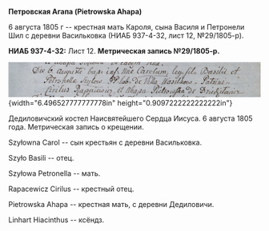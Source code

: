 **Петровская Агапа (Pietrowska Ahapa)**

6 августа 1805 г -- крестная мать Кароля, сына Василя и Петронели Шил с
деревни Васильковка (НИАБ 937-4-32, лист 12, №29/1805-р).

**НИАБ 937-4-32:** Лист 12. **Метрическая запись №29/1805-р.**

![](./media/7c2515f2ef616960ccfa073aa094998327a4a55a.png){width="6.496527777777778in"
height="0.9097222222222222in"}

Дедиловичский костел Наисвятейшего Сердца Иисуса. 6 августа 1805 года.
Метрическая запись о крещении.

Szyłowna Carol -- сын крестьян с деревни Васильковка.

Szyło Basili -- отец.

Szyłowa Petronella -- мать.

Rapacewicz Cirilus -- крестный отец.

Pietrowska Ahapa -- крестная мать, с деревни Дедиловичи.

Linhart Hiacinthus -- ксёндз.
